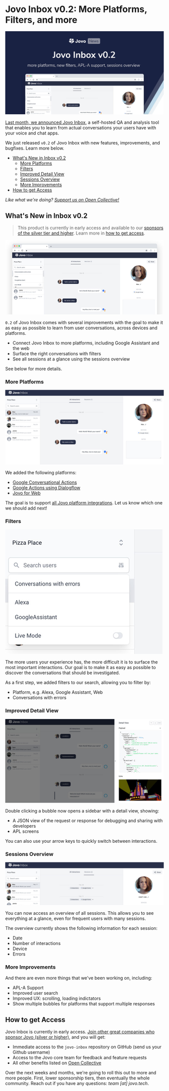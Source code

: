 # Jovo Inbox v0.2: More Platforms, Filters, and more

![Jovo Inbox v0.2](./img/jovo-inbox-v0-2.jpg "New features include: more platforms, new filters, APL-A support, sessions overview")

[Last month, we announced Jovo Inbox](https://www.jovo.tech/news/2021-02-04-jovo-inbox-v3-4), a self-hosted QA and analysis tool that enables you to learn from actual conversations your users have with your voice and chat apps.

We just released `v0.2` of Jovo Inbox with new features, improvements, and bugfixes. Learn more below.

- [What's New in Inbox v0.2](#whats-new-in-inbox-v02)
  - [More Platforms](#more-platforms)
  - [Filters](#filters)
  - [Improved Detail View](#improved-detail-view)
  - [Sessions Overview](#sessions-overview)
  - [More Improvements](#more-improvements)
- [How to get Access](#how-to-get-access)

*Like what we're doing? [Support us on Open Collective!](https://opencollective.com/jovo-framework)* 


## What's New in Inbox v0.2

> This product is currently in early access and available to our [sponsors of the silver tier and higher](https://opencollective.com/jovo-framework). Learn more in [how to get access](#how-to-get-access).

![Jovo Inbox Screenshot](./img/jovo-inbox-screenshot.jpg "A screenshot showing Jovo Inbox")

`0.2` of Jovo Inbox comes with several improvements with the goal to make it as easy as possible to learn from user conversations, across devices and platforms.

* Connect Jovo Inbox to more platforms, including Google Assistant and the web
* Surface the right conversations with filters
* See all sessions at a glance using the sessions overview

See below for more details.


### More Platforms

![Jovo Inbox for Google Assistant](./img/jovo-inbox-google-assistant.jpg "A screenshot of Jovo Inbox showing a Google Assistant conversation")

We added the following platforms:

* [Google Conversational Actions](https://www.jovo.tech/marketplace/jovo-platform-googleassistantconv)
* [Google Actions using Dialogflow](https://www.jovo.tech/marketplace/jovo-platform-googleassistant)
* [Jovo for Web](https://www.jovo.tech/news/2020-10-29-jovo-for-web-v3-2)

The goal is to support [all Jovo platform integrations](https://www.jovo.tech/marketplace/tag/platforms). Let us know which one we should add next!


### Filters


![Jovo Inbox Filters](./img/jovo-inbox-filters.jpg "Current filter options: Conversations with errors, platform type")

The more users your experience has, the more difficult it is to surface the most important interactions. Our goal is to make it as easy as possible to discover the conversations that should be investigated.

As a first step, we added filters to our search, allowing you to filter by:

* Platform, e.g. Alexa, Google Assistant, Web
* Conversations with errors


### Improved Detail View

![Jovo Inbox Detail View](./img/jovo-inbox-detail-view.jpg "A detail view includes access to the JSON and the APL screen")

Double clicking a bubble now opens a sidebar with a detail view, showing:
* A JSON view of the request or response for debugging and sharing with developers
* APL screens

You can also use your arrow keys to quickly switch between interactions.

### Sessions Overview

![Jovo Inbox Sessions Overview](./img/jovo-inbox-sessions-overview.jpg "See all sessions at a single glance")

You can now access an overview of all sessions. This allows you to see everything at a glance, even for frequent users with many sessions.

The overview currently shows the following information for each session:
* Date
* Number of interactions
* Device
* Errors



### More Improvements

And there are even more things that we've been working on, including:

* APL-A Support
* Improved user search
* Improved UX: scrolling, loading indictators
* Show multiple bubbles for platforms that support multiple responses



## How to get Access

Jovo Inbox is currently in early access. [Join other great companies who sponsor Jovo (silver or higher)](https://opencollective.com/jovo-framework), and you will get:

* Immediate access to the `jovo-inbox` repository on GitHub (send us your Github username)
* Access to the Jovo core team for feedback and feature requests
* All other benefits listed on [Open Collective](https://opencollective.com/jovo-framework)

Over the next weeks and months, we're going to roll this out to more and more people. First, lower sponsorship tiers, then eventually the whole community. Reach out if you have any questions: *team [at] jovo.tech*.


<!--[metadata]: { "description": "Jovo Inbox v0.2 was released with support for more platforms, filters, and more.", "author": "jan-koenig", "tags": "Releases", "og-image": "https://www.jovo.tech/img/news/2021-03-11-jovo-inbox-v0-2/jovo-inbox-v0-2.jpg" }-->
